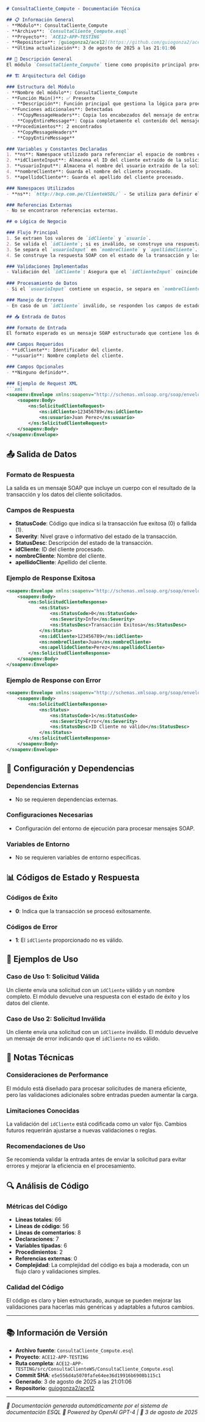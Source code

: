 ```markdown
# ConsultaCliente_Compute - Documentación Técnica

## 📋 Información General
- **Módulo**: ConsultaCliente_Compute
- **Archivo**: `ConsultaCliente_Compute.esql`
- **Proyecto**: `ACE12-APP-TESTING`
- **Repositorio**: [guiogonza2/ace12](https://github.com/guiogonza2/ace12)
- **Última actualización**: 3 de agosto de 2025 a las 21:01:06

## 🎯 Descripción General
El módulo `ConsultaCliente_Compute` tiene como propósito principal procesar solicitudes SOAP para la consulta de información de clientes. Este módulo se encarga de validar la información de entrada, que incluye un identificador de cliente y un nombre de usuario, separando el nombre completo en partes de nombre y apellido, y generando una respuesta estructurada en formato SOAP.

## 🏗️ Arquitectura del Código

### Estructura del Módulo
- **Nombre del módulo**: ConsultaCliente_Compute
- **Función Main()**: ✅ Presente
  - **Descripción**: Función principal que gestiona la lógica para procesar la solicitud del cliente.
- **Funciones adicionales**: Detectadas
  - **CopyMessageHeaders**: Copia los encabezados del mensaje de entrada al mensaje de salida.
  - **CopyEntireMessage**: Copia completamente el contenido del mensaje de entrada al mensaje de salida.
- **Procedimientos**: 2 encontrados
  - **CopyMessageHeaders**
  - **CopyEntireMessage**

### Variables y Constantes Declaradas
1. **ns**: Namespace utilizado para referenciar el espacio de nombres en el mensaje SOAP.
2. **idClienteInput**: Almacena el ID del cliente extraído de la solicitud.
3. **usuarioInput**: Almacena el nombre del usuario extraído de la solicitud.
4. **nombreCliente**: Guarda el nombre del cliente procesado.
5. **apellidoCliente**: Guarda el apellido del cliente procesado.

### Namespaces Utilizados
- **ns**: `http://bcp.com.pe/ClienteWSDL/` - Se utiliza para definir el contexto de los mensajes SOAP relacionados con las solicitudes de cliente.

### Referencias Externas
- No se encontraron referencias externas.

## ⚙️ Lógica de Negocio

### Flujo Principal
1. Se extraen los valores de `idCliente` y `usuario`.
2. Se valida el `idCliente`; si es inválido, se construye una respuesta de error.
3. Se separa el `usuarioInput` en `nombreCliente` y `apellidoCliente`.
4. Se construye la respuesta SOAP con el estado de la transacción y los datos del cliente.

### Validaciones Implementadas
- Validación del `idCliente`: Asegura que el `idClienteInput` coincide con el valor esperado (ejemplo: `123456789`).
  
### Procesamiento de Datos
- Si el `usuarioInput` contiene un espacio, se separa en `nombreCliente` y `apellidoCliente`. Si no hay espacio, se asigna el usuario completo a `nombreCliente`.

### Manejo de Errores
- En caso de un `idCliente` inválido, se responden los campos de estado con un código de error, severidad y descripción que indican el problema.

## 📥 Entrada de Datos

### Formato de Entrada
El formato esperado es un mensaje SOAP estructurado que contiene los detalles del cliente en formato XML.

### Campos Requeridos
- **idCliente**: Identificador del cliente.
- **usuario**: Nombre completo del cliente.

### Campos Opcionales
- **Ninguno definido**.

### Ejemplo de Request XML
```xml
<soapenv:Envelope xmlns:soapenv="http://schemas.xmlsoap.org/soap/envelope/" xmlns:ns="http://bcp.com.pe/ClienteWSDL/">
    <soapenv:Body>
        <ns:SolicitudClienteRequest>
            <ns:idCliente>123456789</ns:idCliente>
            <ns:usuario>Juan Perez</ns:usuario>
        </ns:SolicitudClienteRequest>
    </soapenv:Body>
</soapenv:Envelope>
```

## 📤 Salida de Datos

### Formato de Respuesta
La salida es un mensaje SOAP que incluye un cuerpo con el resultado de la transacción y los datos del cliente solicitados.

### Campos de Respuesta
- **StatusCode**: Código que indica si la transacción fue exitosa (0) o fallida (1).
- **Severity**: Nivel grave o informativo del estado de la transacción.
- **StatusDesc**: Descripción del estado de la transacción.
- **idCliente**: ID del cliente procesado.
- **nombreCliente**: Nombre del cliente.
- **apellidoCliente**: Apellido del cliente.

### Ejemplo de Response Exitosa
```xml
<soapenv:Envelope xmlns:soapenv="http://schemas.xmlsoap.org/soap/envelope/" xmlns:ns="http://bcp.com.pe/ClienteWSDL/">
    <soapenv:Body>
        <ns:SolicitudClienteResponse>
            <ns:Status>
                <ns:StatusCode>0</ns:StatusCode>
                <ns:Severity>Info</ns:Severity>
                <ns:StatusDesc>Transacción Exitosa</ns:StatusDesc>
            </ns:Status>
            <ns:idCliente>123456789</ns:idCliente>
            <ns:nombreCliente>Juan</ns:nombreCliente>
            <ns:apellidoCliente>Perez</ns:apellidoCliente>
        </ns:SolicitudClienteResponse>
    </soapenv:Body>
</soapenv:Envelope>
```

### Ejemplo de Response con Error
```xml
<soapenv:Envelope xmlns:soapenv="http://schemas.xmlsoap.org/soap/envelope/" xmlns:ns="http://bcp.com.pe/ClienteWSDL/">
    <soapenv:Body>
        <ns:SolicitudClienteResponse>
            <ns:Status>
                <ns:StatusCode>1</ns:StatusCode>
                <ns:Severity>Error</ns:Severity>
                <ns:StatusDesc>ID Cliente no válido</ns:StatusDesc>
            </ns:Status>
        </ns:SolicitudClienteResponse>
    </soapenv:Body>
</soapenv:Envelope>
```

## 🔧 Configuración y Dependencias

### Dependencias Externas
- No se requieren dependencias externas.

### Configuraciones Necesarias
- Configuración del entorno de ejecución para procesar mensajes SOAP.

### Variables de Entorno
- No se requieren variables de entorno específicas.

## 📊 Códigos de Estado y Respuesta

### Códigos de Éxito
- **0**: Indica que la transacción se procesó exitosamente.

### Códigos de Error
- **1**: El `idCliente` proporcionado no es válido.

## 🚀 Ejemplos de Uso

### Caso de Uso 1: Solicitud Válida
Un cliente envía una solicitud con un `idCliente` válido y un nombre completo. El módulo devuelve una respuesta con el estado de éxito y los datos del cliente.

### Caso de Uso 2: Solicitud Inválida
Un cliente envía una solicitud con un `idCliente` inválido. El módulo devuelve un mensaje de error indicando que el `idCliente` no es válido.

## 📝 Notas Técnicas

### Consideraciones de Performance
El módulo está diseñado para procesar solicitudes de manera eficiente, pero las validaciones adicionales sobre entradas pueden aumentar la carga.

### Limitaciones Conocidas
La validación del `idCliente` está codificada como un valor fijo. Cambios futuros requerirán ajustarse a nuevas validaciones o reglas.

### Recomendaciones de Uso
Se recomienda validar la entrada antes de enviar la solicitud para evitar errores y mejorar la eficiencia en el procesamiento.

## 🔍 Análisis de Código

### Métricas del Código
- **Líneas totales**: 66
- **Líneas de código**: 56
- **Líneas de comentarios**: 8
- **Declaraciones**: 7
- **Variables tipadas**: 6
- **Procedimientos**: 2
- **Referencias externas**: 0
- **Complejidad**: La complejidad del código es baja a moderada, con un flujo claro y validaciones simples.

### Calidad del Código
El código es claro y bien estructurado, aunque se pueden mejorar las validaciones para hacerlas más genéricas y adaptables a futuros cambios.

---

## 📚 Información de Versión
- **Archivo fuente**: `ConsultaCliente_Compute.esql`
- **Proyecto**: `ACE12-APP-TESTING`
- **Ruta completa**: `ACE12-APP-TESTING/src/ConsultaClienteWS/ConsultaCliente_Compute.esql`
- **Commit SHA**: `e5e556d4a5070fafe64ee36d19916b6908b115c1`
- **Generado**: 3 de agosto de 2025 a las 21:01:06
- **Repositorio**: [guiogonza2/ace12](https://github.com/guiogonza2/ace12)

---
*📖 Documentación generada automáticamente por el sistema de documentación ESQL*
*🤖 Powered by OpenAI GPT-4 | 📅 3 de agosto de 2025*
```